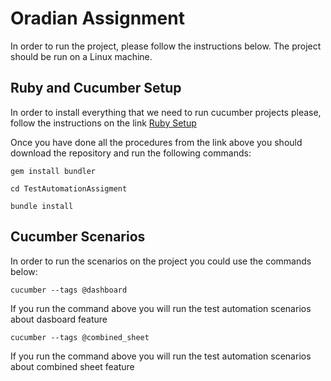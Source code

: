 # Oradian Assignment

In order to run the project, please follow the instructions below.
The project should be run on a Linux machine.

## Ruby and Cucumber Setup
In order to install everything that we need to run cucumber projects please, follow the instructions on the link [Ruby Setup](https://github.com/rvm/ubuntu_rvm)

Once you have done all the procedures from the link above you should download the repository
and run the following commands:

```
gem install bundler

```
```
cd TestAutomationAssigment 

```
```
bundle install 

```

## Cucumber Scenarios

In order to run the scenarios on the project you could use the commands below:

```
cucumber --tags @dashboard

```
If you run the command above you will run the test automation scenarios about dasboard feature


```
cucumber --tags @combined_sheet

```
If you run the command above you will run the test automation scenarios about combined sheet feature
